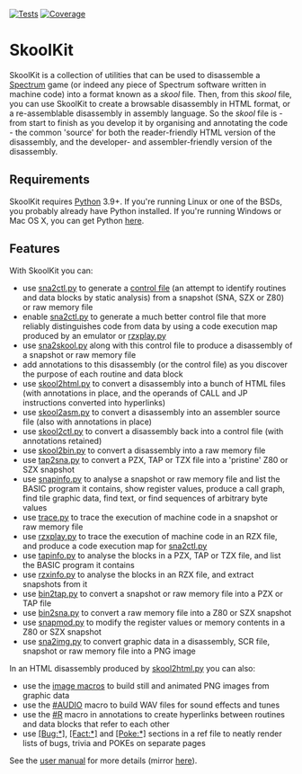 [![Tests](https://github.com/skoolkid/skoolkit/actions/workflows/tests.yml/badge.svg)](https://github.com/skoolkid/skoolkit/actions/workflows/tests.yml)
[![Coverage](https://codecov.io/github/skoolkid/skoolkit/coverage.svg?branch=master)](https://codecov.io/github/skoolkid/skoolkit?branch=master)

SkoolKit
========

SkoolKit is a collection of utilities that can be used to disassemble a
[Spectrum](https://en.wikipedia.org/wiki/ZX_Spectrum) game (or indeed any piece
of Spectrum software written in machine code) into a format known as a *skool*
file. Then, from this *skool* file, you can use SkoolKit to create a browsable
disassembly in HTML format, or a re-assemblable disassembly in assembly
language. So the *skool* file is - from start to finish as you develop it by
organising and annotating the code - the common 'source' for both the
reader-friendly HTML version of the disassembly, and the developer- and
assembler-friendly version of the disassembly.

Requirements
------------

SkoolKit requires [Python](https://www.python.org) 3.9+. If you're running
Linux or one of the BSDs, you probably already have Python installed. If you're
running Windows or Mac OS X, you can get Python
[here](https://www.python.org/downloads/).

Features
--------

With SkoolKit you can:

* use [sna2ctl.py](https://skoolkid.github.io/skoolkit/commands.html#sna2ctl-py)
  to generate a [control file](https://skoolkid.github.io/skoolkit/control-files.html)
  (an attempt to identify routines and data blocks by static analysis) from a
  snapshot (SNA, SZX or Z80) or raw memory file
* enable [sna2ctl.py](https://skoolkid.github.io/skoolkit/commands.html#sna2ctl-py)
  to generate a much better control file that more reliably distinguishes code
  from data by using a code execution map produced by an emulator or
  [rzxplay.py](https://skoolkid.github.io/skoolkit/commands.html#rzxplay-py)
* use [sna2skool.py](https://skoolkid.github.io/skoolkit/commands.html#sna2skool-py)
  along with this control file to produce a disassembly of a snapshot or raw
  memory file
* add annotations to this disassembly (or the control file) as you discover the
  purpose of each routine and data block
* use [skool2html.py](https://skoolkid.github.io/skoolkit/commands.html#skool2html-py)
  to convert a disassembly into a bunch of HTML files (with annotations in
  place, and the operands of CALL and JP instructions converted into
  hyperlinks)
* use [skool2asm.py](https://skoolkid.github.io/skoolkit/commands.html#skool2asm-py)
  to convert a disassembly into an assembler source file (also with annotations
  in place)
* use [skool2ctl.py](https://skoolkid.github.io/skoolkit/commands.html#skool2ctl-py)
  to convert a disassembly back into a control file (with annotations retained)
* use [skool2bin.py](https://skoolkid.github.io/skoolkit/commands.html#skool2bin-py)
  to convert a disassembly into a raw memory file
* use [tap2sna.py](https://skoolkid.github.io/skoolkit/commands.html#tap2sna-py)
  to convert a PZX, TAP or TZX file into a 'pristine' Z80 or SZX snapshot
* use [snapinfo.py](https://skoolkid.github.io/skoolkit/commands.html#snapinfo-py)
  to analyse a snapshot or raw memory file and list the BASIC program it
  contains, show register values, produce a call graph, find tile graphic data,
  find text, or find sequences of arbitrary byte values
* use [trace.py](https://skoolkid.github.io/skoolkit/commands.html#trace-py)
  to trace the execution of machine code in a snapshot or raw memory file
* use [rzxplay.py](https://skoolkid.github.io/skoolkit/commands.html#rzxplay-py)
  to trace the execution of machine code in an RZX file, and produce a code
  execution map for
  [sna2ctl.py](https://skoolkid.github.io/skoolkit/commands.html#sna2ctl-py)
* use [tapinfo.py](https://skoolkid.github.io/skoolkit/commands.html#tapinfo-py)
  to analyse the blocks in a PZX, TAP or TZX file, and list the BASIC program
  it contains
* use [rzxinfo.py](https://skoolkid.github.io/skoolkit/commands.html#rzxinfo-py)
  to analyse the blocks in an RZX file, and extract snapshots from it
* use [bin2tap.py](https://skoolkid.github.io/skoolkit/commands.html#bin2tap-py)
  to convert a snapshot or raw memory file into a PZX or TAP file
* use [bin2sna.py](https://skoolkid.github.io/skoolkit/commands.html#bin2sna-py)
  to convert a raw memory file into a Z80 or SZX snapshot
* use [snapmod.py](https://skoolkid.github.io/skoolkit/commands.html#snapmod-py)
  to modify the register values or memory contents in a Z80 or SZX snapshot
* use [sna2img.py](https://skoolkid.github.io/skoolkit/commands.html#sna2img-py)
  to convert graphic data in a disassembly, SCR file, snapshot or raw memory
  file into a PNG image

In an HTML disassembly produced by
[skool2html.py](https://skoolkid.github.io/skoolkit/commands.html#skool2html-py)
you can also:

* use the [image macros](https://skoolkid.github.io/skoolkit/skool-macros.html#image-macros)
  to build still and animated PNG images from graphic data
* use the [#AUDIO](https://skoolkid.github.io/skoolkit/skool-macros.html#audio)
  macro to build WAV files for sound effects and tunes
* use the [#R](https://skoolkid.github.io/skoolkit/skool-macros.html#r) macro
  in annotations to create hyperlinks between routines and data blocks that
  refer to each other
* use [[Bug:\*]](https://skoolkid.github.io/skoolkit/ref-files.html#box-pages),
  [[Fact:\*]](https://skoolkid.github.io/skoolkit/ref-files.html#box-pages) and
  [[Poke:\*]](https://skoolkid.github.io/skoolkit/ref-files.html#box-pages)
  sections in a ref file to neatly render lists of bugs, trivia and POKEs on
  separate pages

See the [user manual](https://skoolkid.github.io/skoolkit/) for more details
(mirror [here](https://skoolkid.gitlab.io/skoolkit/)).
